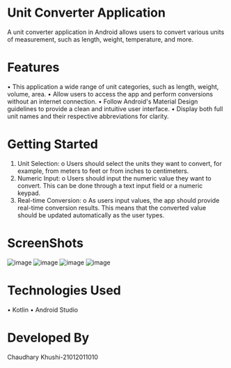 # Unit Converter Application
A unit converter application in Android allows users to convert various units of measurement, such as length, weight, temperature, and more.
# Features
•	This application a wide range of unit categories, such as length, weight, volume, area.
•	Allow users to access the app and perform conversions without an internet connection.
•	Follow Android's Material Design guidelines to provide a clean and intuitive user interface.
•	Display both full unit names and their respective abbreviations for clarity.
# Getting Started
1.	Unit Selection:
o	Users should   select the units they want to convert, for example, from meters to feet or from inches to centimeters.
2.	Numeric Input: 
o	Users should  input the numeric value they want to convert. This can be done through a text input field or a numeric keypad.
3.	Real-time Conversion:
o	As users input values, the app should provide real-time conversion results. This means that the converted value should be updated automatically as the user types.
# ScreenShots
![image](https://github.com/Khushi558/MAD-Project_010/assets/139125870/8a90d984-1bb2-4ac4-b754-2cce2e81449a)   ![image](https://github.com/Khushi558/MAD-Project_010/assets/139125870/ddb0ff64-368b-46bf-bef5-1d51f3d6f21b)
![image](https://github.com/Khushi558/MAD-Project_010/assets/139125870/699979b3-92ba-4538-8769-8d6714fd513e)   ![image](https://github.com/Khushi558/MAD-Project_010/assets/139125870/097aeaf9-dd9d-42eb-b12f-256d705cf38b)
# Technologies Used
•	Kotlin
•	Android Studio
# Developed By
Chaudhary Khushi-21012011010



